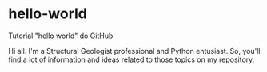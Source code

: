 # hello-world
Tutorial "hello world" do GitHub

Hi all. I'm a Structural Geologist professional and Python entusiast. So, you'll find a lot of information and ideas related to those topics on my repository.
